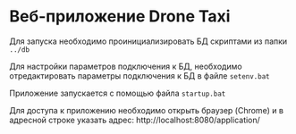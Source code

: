 # Веб-приложение Drone Taxi

Для запуска необходимо проинициализировать БД скриптами из папки `../db`

Для настройки параметров подключения к БД, необходимо отредактировать параметры подключения к БД в файле `setenv.bat` 

Приложение запускается с помощью файла `startup.bat`

Для доступа к приложению необходимо открыть браузер (Chrome) и в адресной строке указать адрес: http://localhost:8080/application/
